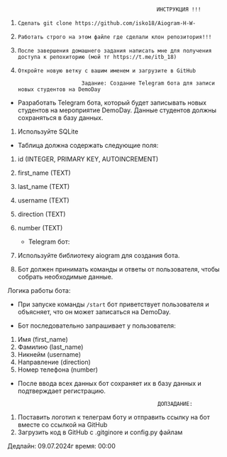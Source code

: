                                                    ИНСТРУКЦИЯ !!!

1. ```Сделать git clone https://github.com/isko18/Aiogram-H-W-```

2. ```Работать строго на этом файле где сделали клон репозитория!!!```

3. ```После завершения домашнего задания написать мне для получения доступа к репохиторию (мой тг https://t.me/itb_18)```

4. ```Откройте новую ветку с вашим именем и загрузите в GitHub```


                           Задание: Создание Telegram бота для записи новых студентов на DemoDay

  * Разработать Telegram бота, который будет записывать новых студентов на мероприятие DemoDay. Данные студентов должны сохраняться в базу данных.

1. Используйте SQLite

  * Таблица должна содержать следующие поля:

1. id (INTEGER, PRIMARY KEY, AUTOINCREMENT)
2. first_name (TEXT)
3. last_name (TEXT)
4. username (TEXT)
5. direction (TEXT)
6. number (TEXT)


   * Telegram бот:

1. Используйте библиотеку aiogram для создания бота.
2. Бот должен принимать команды и ответы от пользователя, чтобы собрать необходимые данные.
 

Логика работы бота:

*   При запуске команды ```/start``` бот приветствует пользователя и объясняет, что он может записаться на DemoDay.

*  Бот последовательно запрашивает у пользователя:

1. Имя (first_name)
2. Фамилию (last_name)
3. Никнейм (username)
4. Направление (direction)
5. Номер телефона (number)

* После ввода всех данных бот сохраняет их в базу данных и подтверждает регистрацию.

 
                                                  ДОПЗАДАНИЕ:
 1. Поставить логотип к телеграм боту и отправить ссылку на бот вместе со ссылкой на GitHub
 2. Загрузить код в GitHub с .gitginore и config.py файлам

Дедлайн: 09.07.2024г 
время: 00:00
